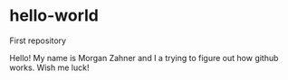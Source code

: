 # hello-world
First repository

Hello! My name is Morgan Zahner and I a trying to figure out how github works. Wish me luck!
